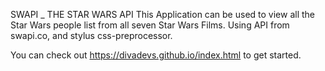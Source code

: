 SWAPI _ THE STAR WARS API
This Application can be used to view all the Star Wars people list from all seven Star Wars Films.
Using API from swapi.co, and stylus css-preprocessor.

You can check out https://divadevs.github.io/index.html to get started.
